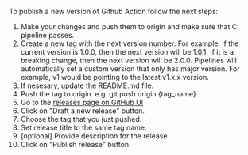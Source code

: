 To publish a new version of Github Action follow the next steps:

1. Make your changes and push them to origin and make sure that CI pipeline passes.
2. Create a new tag with the next version number. For example, if the current version is 1.0.0, then the next version will be 1.0.1. If it is a breaking change, then the next version will be 2.0.0. Pipelines will automatically set a custom version that only has major version. For example, v1 would be pointing to the latest v1.x.x version.
3. If nesesary, update the README.md file.
4. Push the tag to origin. e.g. git push origin {tag_name}
5. Go to the [releases page on GitHub UI](https://github.com/kosli-dev/setup-cli-action/releases)
6. Click on "Draft a new release" button.
7. Choose the tag that you just pushed.
8. Set release title to the same tag name.
9. [optional] Provide description for the release.
10. Click on "Publish release" button.